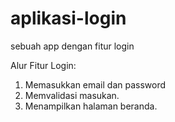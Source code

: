 # aplikasi-login
sebuah app dengan fitur login

Alur Fitur Login:
1. Memasukkan email dan password
2. Memvalidasi masukan.
3. Menampilkan halaman beranda.
